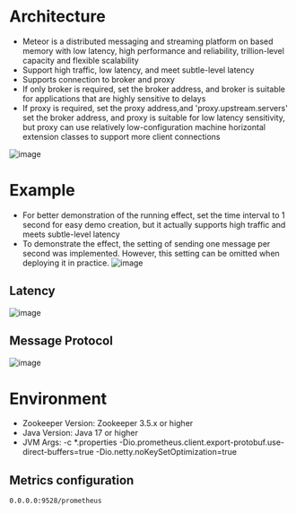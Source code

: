 # Architecture
- Meteor is a distributed messaging and streaming platform on based memory with low latency, high performance and reliability, trillion-level capacity and flexible scalability
- Support high traffic, low latency, and meet subtle-level latency
- Supports connection to broker and proxy
- If only broker is required, set the broker address, and broker is suitable for applications that are highly sensitive to delays
- If proxy is required, set the proxy address,and 'proxy.upstream.servers' set the broker address, and proxy is suitable for low latency sensitivity, but proxy can use relatively low-configuration machine horizontal extension classes to support more client connections

![image](https://github.com/shallowx/meteor/blob/main/doc/image/infra.png)

# Example
- For better demonstration of the running effect, set the time interval to 1 second for easy demo creation, but it actually supports high traffic and meets subtle-level latency
- To demonstrate the effect, the setting of sending one message per second was implemented. However, this setting can be
omitted when deploying it in practice.
![image](https://github.com/shallowx/meteor/blob/main/doc/image/example.gif)

## Latency
![image](https://github.com/shallowx/meteor/blob/main/doc/image/partition.png)

## Message Protocol
![image](https://github.com/shallowx/meteor/blob/main/doc/image/message.png)

# Environment
- Zookeeper Version: Zookeeper 3.5.x or higher
- Java Version: Java 17 or higher
- JVM Args: -c *.properties -Dio.prometheus.client.export-protobuf.use-direct-buffers=true -Dio.netty.noKeySetOptimization=true

## Metrics configuration
```
0.0.0.0:9528/prometheus
```

